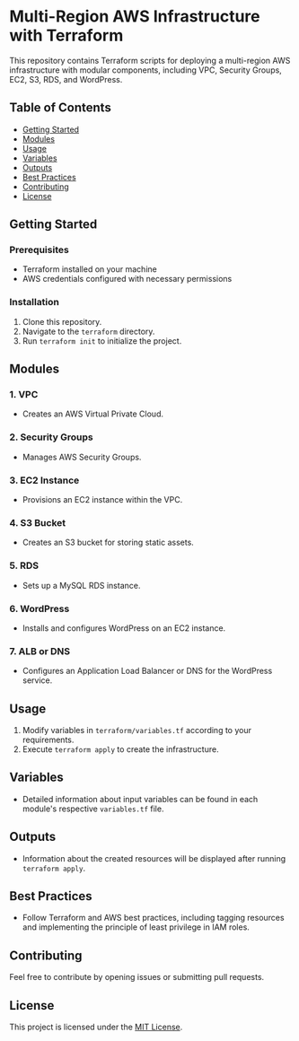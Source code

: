 # Multi-Region AWS Infrastructure with Terraform

This repository contains Terraform scripts for deploying a multi-region AWS infrastructure with modular components, including VPC, Security Groups, EC2, S3, RDS, and WordPress.

## Table of Contents
- [Getting Started](#getting-started)
- [Modules](#modules)
- [Usage](#usage)
- [Variables](#variables)
- [Outputs](#outputs)
- [Best Practices](#best-practices)
- [Contributing](#contributing)
- [License](#license)

## Getting Started

### Prerequisites
- Terraform installed on your machine
- AWS credentials configured with necessary permissions

### Installation
1. Clone this repository.
2. Navigate to the `terraform` directory.
3. Run `terraform init` to initialize the project.

## Modules

### 1. VPC
- Creates an AWS Virtual Private Cloud.

### 2. Security Groups
- Manages AWS Security Groups.

### 3. EC2 Instance
- Provisions an EC2 instance within the VPC.

### 4. S3 Bucket
- Creates an S3 bucket for storing static assets.

### 5. RDS
- Sets up a MySQL RDS instance.

### 6. WordPress
- Installs and configures WordPress on an EC2 instance.

### 7. ALB or DNS
- Configures an Application Load Balancer or DNS for the WordPress service.

## Usage

1. Modify variables in `terraform/variables.tf` according to your requirements.
2. Execute `terraform apply` to create the infrastructure.

## Variables

- Detailed information about input variables can be found in each module's respective `variables.tf` file.

## Outputs

- Information about the created resources will be displayed after running `terraform apply`.

## Best Practices

- Follow Terraform and AWS best practices, including tagging resources and implementing the principle of least privilege in IAM roles.

## Contributing

Feel free to contribute by opening issues or submitting pull requests.

## License

This project is licensed under the [MIT License](LICENSE).
